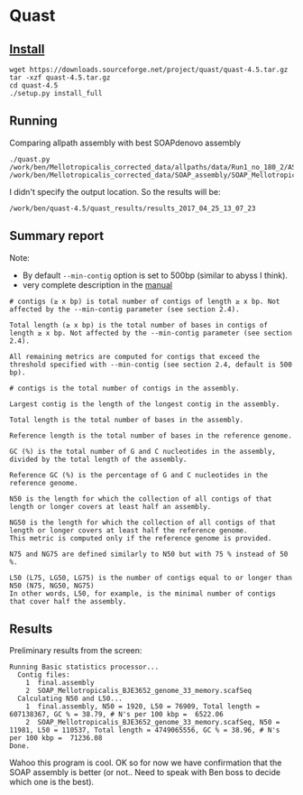 # Quast

## [Install](http://quast.bioinf.spbau.ru/manual.html#sec1)
```
wget https://downloads.sourceforge.net/project/quast/quast-4.5.tar.gz
tar -xzf quast-4.5.tar.gz
cd quast-4.5
./setup.py install_full
```
## Running
Comparing allpath assembly with best SOAPdenovo assembly
```
./quast.py /work/ben/Mellotropicalis_corrected_data/allpaths/data/Run1_no_180_2/ASSEMBLIES/test/final.assembly.fasta /work/ben/Mellotropicalis_corrected_data/SOAP_assembly/SOAP_Mellotropicalis_BJE3652_genome_33_memory.scafSeq
```
I didn't specify the output location. So the results will be:
```
/work/ben/quast-4.5/quast_results/results_2017_04_25_13_07_23
```

## Summary report
Note:

- By default `--min-contig` option is set to 500bp (similar to abyss I think).
- very complete description in the [manual](http://quast.bioinf.spbau.ru/manual.html#sec3)
```
# contigs (≥ x bp) is total number of contigs of length ≥ x bp. Not affected by the --min-contig parameter (see section 2.4).

Total length (≥ x bp) is the total number of bases in contigs of length ≥ x bp. Not affected by the --min-contig parameter (see section 2.4).

All remaining metrics are computed for contigs that exceed the threshold specified with --min-contig (see section 2.4, default is 500 bp).

# contigs is the total number of contigs in the assembly.

Largest contig is the length of the longest contig in the assembly.

Total length is the total number of bases in the assembly.

Reference length is the total number of bases in the reference genome.

GC (%) is the total number of G and C nucleotides in the assembly, divided by the total length of the assembly.

Reference GC (%) is the percentage of G and C nucleotides in the reference genome.

N50 is the length for which the collection of all contigs of that length or longer covers at least half an assembly.

NG50 is the length for which the collection of all contigs of that length or longer covers at least half the reference genome.
This metric is computed only if the reference genome is provided.

N75 and NG75 are defined similarly to N50 but with 75 % instead of 50 %.

L50 (L75, LG50, LG75) is the number of contigs equal to or longer than N50 (N75, NG50, NG75)
In other words, L50, for example, is the minimal number of contigs that cover half the assembly.
```
## Results
Preliminary results from the screen:
```
Running Basic statistics processor...
  Contig files:
    1  final.assembly
    2  SOAP_Mellotropicalis_BJE3652_genome_33_memory.scafSeq
  Calculating N50 and L50...
    1  final.assembly, N50 = 1920, L50 = 76909, Total length = 607138367, GC % = 38.79, # N's per 100 kbp =  6522.06
    2  SOAP_Mellotropicalis_BJE3652_genome_33_memory.scafSeq, N50 = 11981, L50 = 110537, Total length = 4749065556, GC % = 38.96, # N's per 100 kbp =  71236.08
Done.
```
Wahoo this program is cool. OK so for now we have confirmation that the SOAP assembly is better (or not.. Need to speak with Ben boss to decide which one is the best).
